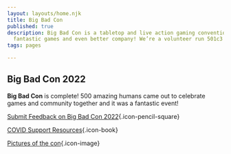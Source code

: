 ```yaml
---
layout: layouts/home.njk
title: Big Bad Con
published: true
description: Big Bad Con is a tabletop and live action gaming convention featuring
  fantastic games and even better company! We’re a volunteer run 501c3 non-profit!
tags: pages

---
```

## Big Bad Con 2022

**Big Bad Con** is complete! 500 amazing humans came out to celebrate games and community together and it was a fantastic event!

[Submit Feedback on Big Bad Con 2022](https://bigbadcon.com/feedback){.icon-pencil-square}

[COVID Support Resources](https://www.bigbadcon.com/covid-19-support-resources/){.icon-book}

[Pictures of the con](https://photos.app.goo.gl/Dr1BMhnSsVoYjMr26){.icon-image}